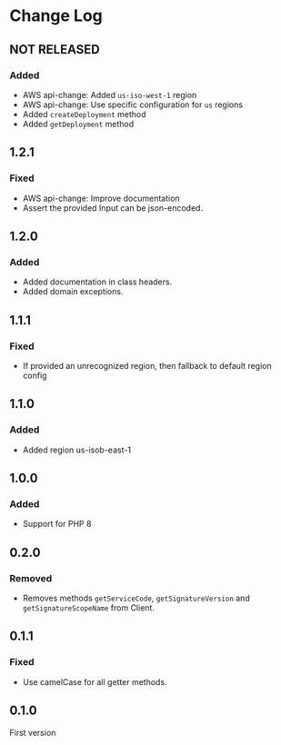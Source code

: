 # Change Log

## NOT RELEASED

### Added

- AWS api-change: Added `us-iso-west-1` region
- AWS api-change: Use specific configuration for `us` regions
- Added `createDeployment` method
- Added `getDeployment` method

## 1.2.1

### Fixed

- AWS api-change: Improve documentation
- Assert the provided Input can be json-encoded.

## 1.2.0

### Added

- Added documentation in class headers.
- Added domain exceptions.

## 1.1.1

### Fixed

- If provided an unrecognized region, then fallback to default region config

## 1.1.0

### Added

- Added region us-isob-east-1

## 1.0.0

### Added

- Support for PHP 8

## 0.2.0

### Removed

- Removes methods `getServiceCode`, `getSignatureVersion` and `getSignatureScopeName` from Client.

## 0.1.1

### Fixed

- Use camelCase for all getter methods.

## 0.1.0

First version
